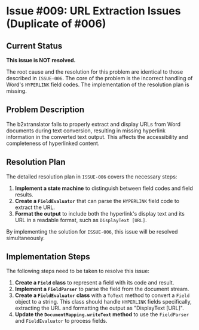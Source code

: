 # Issue #009: URL Extraction Issues (Duplicate of #006)

## Current Status
**This issue is NOT resolved.**

The root cause and the resolution for this problem are identical to those described in `ISSUE-006`. The core of the problem is the incorrect handling of Word's `HYPERLINK` field codes. The implementation of the resolution plan is missing.

## Problem Description
The b2xtranslator fails to properly extract and display URLs from Word documents during text conversion, resulting in missing hyperlink information in the converted text output. This affects the accessibility and completeness of hyperlinked content.

## Resolution Plan
The detailed resolution plan in `ISSUE-006` covers the necessary steps:

1.  **Implement a state machine** to distinguish between field codes and field results.
2.  **Create a `FieldEvaluator`** that can parse the `HYPERLINK` field code to extract the URL.
3.  **Format the output** to include both the hyperlink's display text and its URL in a readable format, such as `DisplayText [URL]`.

By implementing the solution for `ISSUE-006`, this issue will be resolved simultaneously.

## Implementation Steps

The following steps need to be taken to resolve this issue:

1.  **Create a `Field` class** to represent a field with its code and result.
2.  **Implement a `FieldParser`** to parse the field from the document stream.
3.  **Create a `FieldEvaluator` class** with a `ToText` method to convert a `Field` object to a string. This class should handle `HYPERLINK` fields specifically, extracting the URL and formatting the output as "DisplayText [URL]".
4.  **Update the `DocumentMapping.writeText` method** to use the `FieldParser` and `FieldEvaluator` to process fields.